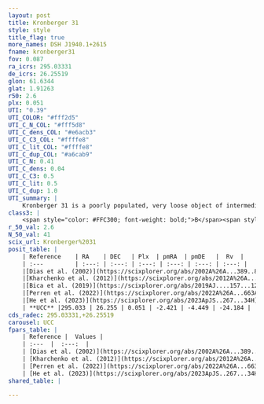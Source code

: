 ```yaml
---
layout: post
title: Kronberger 31
style: style
title_flag: true
more_names: DSH J1940.1+2615
fname: kronberger31
fov: 0.087
ra_icrs: 295.03331
de_icrs: 26.25519
glon: 61.6344
glat: 1.91263
r50: 2.6
plx: 0.051
UTI: "0.39"
UTI_COLOR: "#fff2d5"
UTI_C_N_COL: "#fff5d8"
UTI_C_dens_COL: "#e6acb3"
UTI_C_C3_COL: "#ffffe8"
UTI_C_lit_COL: "#ffffe8"
UTI_C_dup_COL: "#a6cab9"
UTI_C_N: 0.41
UTI_C_dens: 0.04
UTI_C_C3: 0.5
UTI_C_lit: 0.5
UTI_C_dup: 1.0
UTI_summary: |
    Kronberger 31 is a poorly populated, very loose object of intermediate C3 quality. It is moderately studied in the literature.
class3: |
    <span style="color: #FFC300; font-weight: bold;">B</span><span style="color: #FFC300; font-weight: bold;">B</span>
r_50_val: 2.6
N_50_val: 41
scix_url: Kronberger%2031
posit_table: |
    | Reference    | RA    | DEC   | Plx  | pmRA  | pmDE   |  Rv  |
    | :---         | :---: | :---: | :---: | :---: | :---: | :---: |
    |[Dias et al. (2002)](https://scixplorer.org/abs/2002A%26A...389..871D) | 295.046 | 26.263 | -- | -3.94 | -2.92 | -- |
    |[Kharchenko et al. (2012)](https://scixplorer.org/abs/2012A%26A...543A.156K) | 295.046 | 26.25 | -- | -1.17 | -4.11 | -- |
    |[Bica et al. (2019)](https://scixplorer.org/abs/2019AJ....157...12B) | 295.042 | 26.261 | -- | -- | -- | -- |
    |[Perren et al. (2022)](https://scixplorer.org/abs/2022A%26A...663A.131P) | 295.046 | 26.263 | -- | -- | -- | -- |
    |[He et al. (2023)](https://scixplorer.org/abs/2023ApJS..267...34H) | 295.043 | 26.258 | 0.039 | -2.356 | -4.444 | -- |
    | **UCC** |295.033 | 26.255 | 0.051 | -2.421 | -4.449 | -24.184 | 
cds_radec: 295.03331,+26.25519
carousel: UCC
fpars_table: |
    | Reference |  Values |
    | :---  |  :---:  |
    | [Dias et al. (2002)](https://scixplorer.org/abs/2002A%26A...389..871D) | `E(B-V)=0.84, Dist=11900.0` |
    | [Kharchenko et al. (2012)](https://scixplorer.org/abs/2012A%26A...543A.156K) | `e_bv=1.228, distance=12617, log_age=8.5` |
    | [Perren et al. (2022)](https://scixplorer.org/abs/2022A%26A...663A.131P) | `E(B-V)=1.32, dm=14.4, logt=9.0, FeH=-0.37, Mass=8300, bfr=0.8` |
    | [He et al. (2023)](https://scixplorer.org/abs/2023ApJS..267...34H) | `A0=3.3, m-M=15.75, logA=8.9` |
shared_table: |
    
---
```

